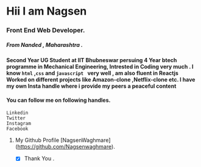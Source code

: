# Hii I am Nagsen
###    Front End Web Developer.
#####  From Nanded , Maharashtra .
**Second Year UG Student  at IIT Bhubneswar  persuing 4 Year btech programme in Mechanical Engineering, Intrested in Coding  very much .  I know `html` ,`css` and `javascript `
very well , am also fluent in Reactjs  Worked on different projects like Amazon-clone ,Netflix-clone etc. I have my own Insta handle where i provide my peers a peaceful content**
#### You can follow me on following handles.
```
Linkedin
Twitter
Instagram
Facebook
```

 1. My Github Profile     [NagsenWaghmare] (https://github.com/Nagsenwaghmare).
      
       - [x] Thank You .

